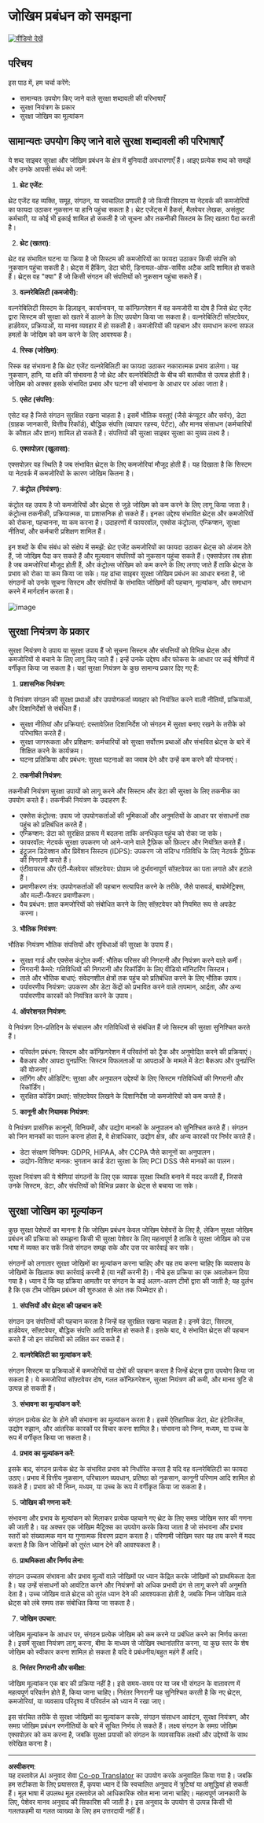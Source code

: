 <!--
CO_OP_TRANSLATOR_METADATA:
{
  "original_hash": "fcca304f072cabf206388199e8e2e578",
  "translation_date": "2025-09-03T18:53:18+00:00",
  "source_file": "1.3 Understanding risk management.md",
  "language_code": "hi"
}
-->
# जोखिम प्रबंधन को समझना

[![वीडियो देखें](../../translated_images/1-3_placeholder.cd73b08dc9f3a91c63fa3741ea139331d2c6696e22606fb89ac923f573ca369c.hi.png)](https://learn-video.azurefd.net/vod/player?id=e8efc6f3-eab3-421b-aec7-dcc0244bd8f1)

## परिचय

इस पाठ में, हम चर्चा करेंगे:

- सामान्यतः उपयोग किए जाने वाले सुरक्षा शब्दावली की परिभाषाएँ  
- सुरक्षा नियंत्रण के प्रकार  
- सुरक्षा जोखिम का मूल्यांकन  

## सामान्यतः उपयोग किए जाने वाले सुरक्षा शब्दावली की परिभाषाएँ

ये शब्द साइबर सुरक्षा और जोखिम प्रबंधन के क्षेत्र में बुनियादी अवधारणाएँ हैं। आइए प्रत्येक शब्द को समझें और उनके आपसी संबंध को जानें:

1. **थ्रेट एजेंट**:

थ्रेट एजेंट वह व्यक्ति, समूह, संगठन, या स्वचालित प्रणाली है जो किसी सिस्टम या नेटवर्क की कमजोरियों का फायदा उठाकर नुकसान या हानि पहुंचा सकता है। थ्रेट एजेंट्स में हैकर्स, मैलवेयर लेखक, असंतुष्ट कर्मचारी, या कोई भी इकाई शामिल हो सकती है जो सूचना और तकनीकी सिस्टम के लिए खतरा पैदा करती है।

2. **थ्रेट (खतरा)**:

थ्रेट वह संभावित घटना या क्रिया है जो सिस्टम की कमजोरियों का फायदा उठाकर किसी संपत्ति को नुकसान पहुंचा सकती है। थ्रेट्स में हैकिंग, डेटा चोरी, डिनायल-ऑफ-सर्विस अटैक आदि शामिल हो सकते हैं। थ्रेट्स वह "क्या" हैं जो किसी संगठन की संपत्तियों को नुकसान पहुंचा सकते हैं।

3. **वल्नरेबिलिटी (कमजोरी)**:

वल्नरेबिलिटी सिस्टम के डिज़ाइन, कार्यान्वयन, या कॉन्फ़िगरेशन में वह कमजोरी या दोष है जिसे थ्रेट एजेंट द्वारा सिस्टम की सुरक्षा को खतरे में डालने के लिए उपयोग किया जा सकता है। वल्नरेबिलिटी सॉफ़्टवेयर, हार्डवेयर, प्रक्रियाओं, या मानव व्यवहार में हो सकती है। कमजोरियों की पहचान और समाधान करना सफल हमलों के जोखिम को कम करने के लिए आवश्यक है।

4. **रिस्क (जोखिम)**:

रिस्क वह संभावना है कि थ्रेट एजेंट वल्नरेबिलिटी का फायदा उठाकर नकारात्मक प्रभाव डालेगा। यह नुकसान, हानि, या क्षति की संभावना है जो थ्रेट और वल्नरेबिलिटी के बीच की बातचीत से उत्पन्न होती है। जोखिम को अक्सर इसके संभावित प्रभाव और घटना की संभावना के आधार पर आंका जाता है।

5. **एसेट (संपत्ति)**:

एसेट वह है जिसे संगठन सुरक्षित रखना चाहता है। इसमें भौतिक वस्तुएं (जैसे कंप्यूटर और सर्वर), डेटा (ग्राहक जानकारी, वित्तीय रिकॉर्ड), बौद्धिक संपत्ति (व्यापार रहस्य, पेटेंट), और मानव संसाधन (कर्मचारियों के कौशल और ज्ञान) शामिल हो सकते हैं। संपत्तियों की सुरक्षा साइबर सुरक्षा का मुख्य लक्ष्य है।

6. **एक्सपोज़र (खुलासा)**:

एक्सपोज़र वह स्थिति है जब संभावित थ्रेट्स के लिए कमजोरियां मौजूद होती हैं। यह दिखाता है कि सिस्टम या नेटवर्क में कमजोरियों के कारण जोखिम कितना है।

7. **कंट्रोल (नियंत्रण)**:

कंट्रोल वह उपाय है जो कमजोरियों और थ्रेट्स से जुड़े जोखिम को कम करने के लिए लागू किया जाता है। कंट्रोल्स तकनीकी, प्रक्रियात्मक, या प्रशासनिक हो सकते हैं। इनका उद्देश्य संभावित थ्रेट्स और कमजोरियों को रोकना, पहचानना, या कम करना है। उदाहरणों में फायरवॉल, एक्सेस कंट्रोल्स, एन्क्रिप्शन, सुरक्षा नीतियां, और कर्मचारी प्रशिक्षण शामिल हैं।

इन शब्दों के बीच संबंध को संक्षेप में समझें: थ्रेट एजेंट कमजोरियों का फायदा उठाकर थ्रेट्स को अंजाम देते हैं, जो जोखिम पैदा कर सकते हैं और मूल्यवान संपत्तियों को नुकसान पहुंचा सकते हैं। एक्सपोज़र तब होता है जब कमजोरियां मौजूद होती हैं, और कंट्रोल्स जोखिम को कम करने के लिए लगाए जाते हैं ताकि थ्रेट्स के प्रभाव को रोका या कम किया जा सके। यह ढांचा साइबर सुरक्षा जोखिम प्रबंधन का आधार बनता है, जो संगठनों को उनके सूचना सिस्टम और संपत्तियों के संभावित जोखिमों की पहचान, मूल्यांकन, और समाधान करने में मार्गदर्शन करता है।

![image](../../translated_images/circleofrisk.f6652bf797466df15a5c2ba772aff10db31631c281cdfce420681fd73916b735.hi.png)

## सुरक्षा नियंत्रण के प्रकार

सुरक्षा नियंत्रण वे उपाय या सुरक्षा उपाय हैं जो सूचना सिस्टम और संपत्तियों को विभिन्न थ्रेट्स और कमजोरियों से बचाने के लिए लागू किए जाते हैं। इन्हें उनके उद्देश्य और फोकस के आधार पर कई श्रेणियों में वर्गीकृत किया जा सकता है। यहां सुरक्षा नियंत्रण के कुछ सामान्य प्रकार दिए गए हैं:

1. **प्रशासनिक नियंत्रण**:

ये नियंत्रण संगठन की सुरक्षा प्रथाओं और उपयोगकर्ता व्यवहार को नियंत्रित करने वाली नीतियों, प्रक्रियाओं, और दिशानिर्देशों से संबंधित हैं।

- सुरक्षा नीतियां और प्रक्रियाएं: दस्तावेज़ित दिशानिर्देश जो संगठन में सुरक्षा बनाए रखने के तरीके को परिभाषित करते हैं।  
- सुरक्षा जागरूकता और प्रशिक्षण: कर्मचारियों को सुरक्षा सर्वोत्तम प्रथाओं और संभावित थ्रेट्स के बारे में शिक्षित करने के कार्यक्रम।  
- घटना प्रतिक्रिया और प्रबंधन: सुरक्षा घटनाओं का जवाब देने और उन्हें कम करने की योजनाएं।  

2. **तकनीकी नियंत्रण**:

तकनीकी नियंत्रण सुरक्षा उपायों को लागू करने और सिस्टम और डेटा की सुरक्षा के लिए तकनीक का उपयोग करते हैं। तकनीकी नियंत्रण के उदाहरण हैं:

- एक्सेस कंट्रोल्स: उपाय जो उपयोगकर्ताओं की भूमिकाओं और अनुमतियों के आधार पर संसाधनों तक पहुंच को प्रतिबंधित करते हैं।  
- एन्क्रिप्शन: डेटा को सुरक्षित प्रारूप में बदलना ताकि अनधिकृत पहुंच को रोका जा सके।  
- फायरवॉल: नेटवर्क सुरक्षा उपकरण जो आने-जाने वाले ट्रैफ़िक को फ़िल्टर और नियंत्रित करते हैं।  
- इंट्रूज़न डिटेक्शन और प्रिवेंशन सिस्टम (IDPS): उपकरण जो संदिग्ध गतिविधि के लिए नेटवर्क ट्रैफ़िक की निगरानी करते हैं।  
- एंटीवायरस और एंटी-मैलवेयर सॉफ़्टवेयर: प्रोग्राम जो दुर्भावनापूर्ण सॉफ़्टवेयर का पता लगाते और हटाते हैं।  
- प्रमाणीकरण तंत्र: उपयोगकर्ताओं की पहचान सत्यापित करने के तरीके, जैसे पासवर्ड, बायोमेट्रिक्स, और मल्टी-फैक्टर प्रमाणीकरण।  
- पैच प्रबंधन: ज्ञात कमजोरियों को संबोधित करने के लिए सॉफ़्टवेयर को नियमित रूप से अपडेट करना।  

3. **भौतिक नियंत्रण**:

भौतिक नियंत्रण भौतिक संपत्तियों और सुविधाओं की सुरक्षा के उपाय हैं।

- सुरक्षा गार्ड और एक्सेस कंट्रोल कर्मी: भौतिक परिसर की निगरानी और नियंत्रण करने वाले कर्मी।  
- निगरानी कैमरे: गतिविधियों की निगरानी और रिकॉर्डिंग के लिए वीडियो मॉनिटरिंग सिस्टम।  
- ताले और भौतिक बाधाएं: संवेदनशील क्षेत्रों तक पहुंच को प्रतिबंधित करने के लिए भौतिक उपाय।  
- पर्यावरणीय नियंत्रण: उपकरण और डेटा केंद्रों को प्रभावित करने वाले तापमान, आर्द्रता, और अन्य पर्यावरणीय कारकों को नियंत्रित करने के उपाय।  

4. **ऑपरेशनल नियंत्रण**:

ये नियंत्रण दिन-प्रतिदिन के संचालन और गतिविधियों से संबंधित हैं जो सिस्टम की सुरक्षा सुनिश्चित करते हैं।

- परिवर्तन प्रबंधन: सिस्टम और कॉन्फ़िगरेशन में परिवर्तनों को ट्रैक और अनुमोदित करने की प्रक्रियाएं।  
- बैकअप और आपदा पुनर्प्राप्ति: सिस्टम विफलताओं या आपदाओं के मामले में डेटा बैकअप और पुनर्प्राप्ति की योजनाएं।  
- लॉगिंग और ऑडिटिंग: सुरक्षा और अनुपालन उद्देश्यों के लिए सिस्टम गतिविधियों की निगरानी और रिकॉर्डिंग।  
- सुरक्षित कोडिंग प्रथाएं: सॉफ़्टवेयर लिखने के दिशानिर्देश जो कमजोरियों को कम करते हैं।  

5. **कानूनी और नियामक नियंत्रण**:

ये नियंत्रण प्रासंगिक कानूनों, विनियमों, और उद्योग मानकों के अनुपालन को सुनिश्चित करते हैं। संगठन को जिन मानकों का पालन करना होता है, वे क्षेत्राधिकार, उद्योग क्षेत्र, और अन्य कारकों पर निर्भर करते हैं।

- डेटा संरक्षण विनियम: GDPR, HIPAA, और CCPA जैसे कानूनों का अनुपालन।  
- उद्योग-विशिष्ट मानक: भुगतान कार्ड डेटा सुरक्षा के लिए PCI DSS जैसे मानकों का पालन।  

सुरक्षा नियंत्रण की ये श्रेणियां संगठनों के लिए एक व्यापक सुरक्षा स्थिति बनाने में मदद करती हैं, जिससे उनके सिस्टम, डेटा, और संपत्तियों को विभिन्न प्रकार के थ्रेट्स से बचाया जा सके।

## सुरक्षा जोखिम का मूल्यांकन

कुछ सुरक्षा पेशेवरों का मानना है कि जोखिम प्रबंधन केवल जोखिम पेशेवरों के लिए है, लेकिन सुरक्षा जोखिम प्रबंधन की प्रक्रिया को समझना किसी भी सुरक्षा पेशेवर के लिए महत्वपूर्ण है ताकि वे सुरक्षा जोखिम को उस भाषा में व्यक्त कर सकें जिसे संगठन समझ सके और उस पर कार्रवाई कर सके।

संगठनों को लगातार सुरक्षा जोखिमों का मूल्यांकन करना चाहिए और यह तय करना चाहिए कि व्यवसाय के जोखिमों के खिलाफ क्या कार्रवाई करनी है (या नहीं करनी है)। नीचे इस प्रक्रिया का एक अवलोकन दिया गया है। ध्यान दें कि यह प्रक्रिया आमतौर पर संगठन के कई अलग-अलग टीमों द्वारा की जाती है; यह दुर्लभ है कि एक टीम जोखिम प्रबंधन की शुरुआत से अंत तक जिम्मेदार हो।

1. **संपत्तियों और थ्रेट्स की पहचान करें**:

संगठन उन संपत्तियों की पहचान करता है जिन्हें वह सुरक्षित रखना चाहता है। इनमें डेटा, सिस्टम, हार्डवेयर, सॉफ़्टवेयर, बौद्धिक संपत्ति आदि शामिल हो सकते हैं। इसके बाद, वे संभावित थ्रेट्स की पहचान करते हैं जो इन संपत्तियों को लक्षित कर सकते हैं।

2. **वल्नरेबिलिटी का मूल्यांकन करें**:

संगठन सिस्टम या प्रक्रियाओं में कमजोरियों या दोषों की पहचान करता है जिन्हें थ्रेट्स द्वारा उपयोग किया जा सकता है। ये कमजोरियां सॉफ़्टवेयर दोष, गलत कॉन्फ़िगरेशन, सुरक्षा नियंत्रण की कमी, और मानव त्रुटि से उत्पन्न हो सकती हैं।

3. **संभावना का मूल्यांकन करें**:

संगठन प्रत्येक थ्रेट के होने की संभावना का मूल्यांकन करता है। इसमें ऐतिहासिक डेटा, थ्रेट इंटेलिजेंस, उद्योग रुझान, और आंतरिक कारकों पर विचार करना शामिल है। संभावना को निम्न, मध्यम, या उच्च के रूप में वर्गीकृत किया जा सकता है।

4. **प्रभाव का मूल्यांकन करें**:

इसके बाद, संगठन प्रत्येक थ्रेट के संभावित प्रभाव को निर्धारित करता है यदि वह वल्नरेबिलिटी का फायदा उठाए। प्रभाव में वित्तीय नुकसान, परिचालन व्यवधान, प्रतिष्ठा को नुकसान, कानूनी परिणाम आदि शामिल हो सकते हैं। प्रभाव को भी निम्न, मध्यम, या उच्च के रूप में वर्गीकृत किया जा सकता है।

5. **जोखिम की गणना करें**:

संभावना और प्रभाव के मूल्यांकन को मिलाकर प्रत्येक पहचाने गए थ्रेट के लिए समग्र जोखिम स्तर की गणना की जाती है। यह अक्सर एक जोखिम मैट्रिक्स का उपयोग करके किया जाता है जो संभावना और प्रभाव स्तरों को संख्यात्मक मान या गुणात्मक विवरण प्रदान करता है। परिणामी जोखिम स्तर यह तय करने में मदद करता है कि किन जोखिमों को तुरंत ध्यान देने की आवश्यकता है।

6. **प्राथमिकता और निर्णय लेना**:

संगठन उच्चतम संभावना और प्रभाव मूल्यों वाले जोखिमों पर ध्यान केंद्रित करके जोखिमों को प्राथमिकता देता है। यह उन्हें संसाधनों को आवंटित करने और नियंत्रणों को अधिक प्रभावी ढंग से लागू करने की अनुमति देता है। उच्च जोखिम वाले थ्रेट्स को तुरंत ध्यान देने की आवश्यकता होती है, जबकि निम्न जोखिम वाले थ्रेट्स को लंबे समय तक संबोधित किया जा सकता है।

7. **जोखिम उपचार**:

जोखिम मूल्यांकन के आधार पर, संगठन प्रत्येक जोखिम को कम करने या प्रबंधित करने का निर्णय करता है। इसमें सुरक्षा नियंत्रण लागू करना, बीमा के माध्यम से जोखिम स्थानांतरित करना, या कुछ स्तर के शेष जोखिम को स्वीकार करना शामिल हो सकता है यदि वे प्रबंधनीय/बहुत महंगे हैं आदि।

8. **निरंतर निगरानी और समीक्षा**:

जोखिम मूल्यांकन एक बार की प्रक्रिया नहीं है। इसे समय-समय पर या जब भी संगठन के वातावरण में महत्वपूर्ण परिवर्तन होते हैं, किया जाना चाहिए। निरंतर निगरानी यह सुनिश्चित करती है कि नए थ्रेट्स, कमजोरियां, या व्यवसाय परिदृश्य में परिवर्तन को ध्यान में रखा जाए।

इस संरचित तरीके से सुरक्षा जोखिमों का मूल्यांकन करके, संगठन संसाधन आवंटन, सुरक्षा नियंत्रण, और समग्र जोखिम प्रबंधन रणनीतियों के बारे में सूचित निर्णय ले सकते हैं। लक्ष्य संगठन के समग्र जोखिम एक्सपोज़र को कम करना है, जबकि सुरक्षा प्रयासों को संगठन के व्यावसायिक लक्ष्यों और उद्देश्यों के साथ संरेखित करना है।

---

**अस्वीकरण**:  
यह दस्तावेज़ AI अनुवाद सेवा [Co-op Translator](https://github.com/Azure/co-op-translator) का उपयोग करके अनुवादित किया गया है। जबकि हम सटीकता के लिए प्रयासरत हैं, कृपया ध्यान दें कि स्वचालित अनुवाद में त्रुटियां या अशुद्धियां हो सकती हैं। मूल भाषा में उपलब्ध मूल दस्तावेज़ को आधिकारिक स्रोत माना जाना चाहिए। महत्वपूर्ण जानकारी के लिए, पेशेवर मानव अनुवाद की सिफारिश की जाती है। इस अनुवाद के उपयोग से उत्पन्न किसी भी गलतफहमी या गलत व्याख्या के लिए हम उत्तरदायी नहीं हैं।  
